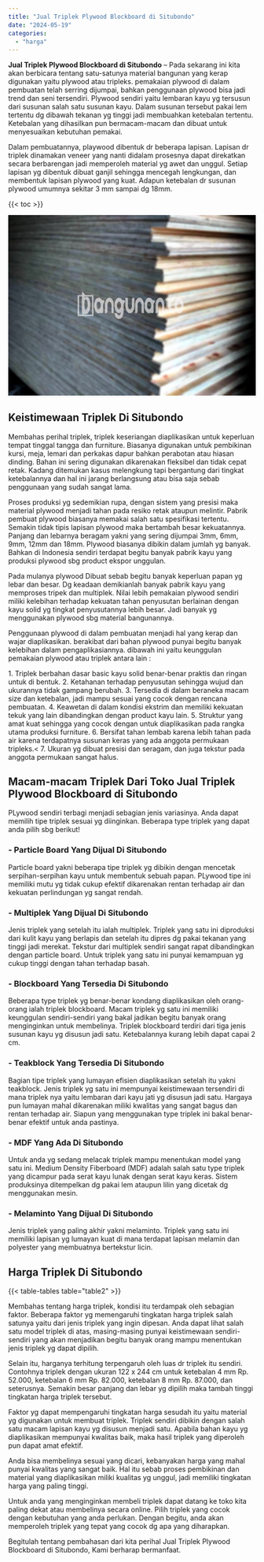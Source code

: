 ```yaml
---
title: "Jual Triplek Plywood Blockboard di Situbondo"
date: "2024-05-19"
categories: 
  - "harga"
---
```


**Jual Triplek Plywood Blockboard di Situbondo** – Pada sekarang ini kita akan berbicara tentang satu-satunya material bangunan yang kerap digunakan yaitu plywood atau tripleks. pemakaian plywood di dalam pembuatan telah serring dijumpai, bahkan penggunaan plywood bisa jadi trend dan seni tersendiri. Plywood sendiri yaitu lembaran kayu yg tersusun dari susunan salah satu susunan kayu. Dalam susunan tersebut pakai lem tertentu dg dibawah tekanan yg tinggi jadi membuahkan ketebalan tertentu. Ketebalan yang dihasilkan pun bermacam-macam dan dibuat untuk menyesuaikan kebutuhan pemakai.

Dalam pembuatannya, playwood dibentuk dr beberapa lapisan. Lapisan dr triplek dinamakan veneer yang nanti didalam prosesnya dapat direkatkan secara berbarengan jadi memperoleh material yg awet dan unggul. Setiap lapisan yg dibentuk dibuat ganjil sehingga mencegah lengkungan, dan membentuk lapisan plywood yang kuat. Adapun ketebalan dr susunan plywood umumnya sekitar 3 mm sampai dg 18mm.

{{< toc >}}

![Jual Triplek Plywood Blockboard di Situbondo](/images/jual-triplek-murah-32.png)

## Keistimewaan Triplek Di Situbondo

Membahas perihal triplek, triplek keseriangan diaplikasikan untuk keperluan tempat tinggal tangga dan furniture. Biasanya digunakan untuk pembikinan kursi, meja, lemari dan perkakas dapur bahkan perabotan atau hiasan dinding. Bahan ini sering digunakan dikarenakan fleksibel dan tidak cepat retak. Kadang ditemukan kasus melengkung tapi bergantung dari tingkat ketebalannya dan hal ini jarang berlangsung atau bisa saja sebab penggunaan yang sudah sangat lama.

Proses produksi yg sedemikian rupa, dengan sistem yang presisi maka material plywood menjadi tahan pada resiko retak ataupun melintir. Pabrik pembuat plywood biasanya memakai salah satu spesifikasi tertentu. Semakin tidak tipis lapisan plywood maka bertambah besar kekuatannya. Panjang dan lebarnya beragam yakni yang sering dijumpai 3mm, 6mm, 9mm, 12mm dan 18mm. Plywood biasanya dibikin dalam jumlah yg banyak. Bahkan di Indonesia sendiri terdapat begitu banyak pabrik kayu yang produksi plywood sbg product ekspor unggulan.

Pada mulanya plywood Dibuat sebab begitu banyak keperluan papan yg lebar dan besar. Dg keadaan demikianlah banyak pabrik kayu yang memproses tripek dan multiplek. Nilai lebih pemakaian plywood sendiri miliki kelebihan terhadap kekuatan tahan penyusutan berlainan dengan kayu solid yg tingkat penyusutannya lebih besar. Jadi banyak yg menggunakan plywood sbg material bangunannya.

Penggunaan plywood di dalam pembuatan menjadi hal yang kerap dan wajar diaplikasikan. berakibat dari bahan plywood punyai begitu banyak kelebihan dalam pengaplikasiannya. dibawah ini yaitu keunggulan pemakaian plywood atau triplek antara lain :

1\. Triplek berbahan dasar basic kayu solid benar-benar praktis dan ringan untuk di bentuk. 2. Ketahanan terhadap penyusutan sehingga wujud dan ukurannya tidak gampang berubah. 3. Tersedia di dalam beraneka macam size dan ketebalan, jadi mampu sesuai yang cocok dengan rencana pembuatan. 4. Keawetan di dalam kondisi ekstrim dan memiliki kekuatan tekuk yang lain dibandingkan dengan product kayu lain. 5. Struktur yang amat kuat sehingga yang cocok dengan untuk diaplikasikan pada rangka utama produksi furniture. 6. Bersifat tahan lembab karena lebih tahan pada air karena terdapatnya susunan keras yang ada anggota permukaan tripleks.< 7. Ukuran yg dibuat presisi dan seragam, dan juga tekstur pada anggota permukaan sangat halus.

## Macam-macam Triplek Dari Toko Jual Triplek Plywood Blockboard di Situbondo

PLywood sendiri terbagi menjadi sebagian jenis variasinya. Anda dapat memilih tipe triplek sesuai yg diinginkan. Beberapa type triplek yang dapat anda pilih sbg berikut!

### \- Particle Board Yang Dijual Di Situbondo

Particle board yakni beberapa tipe triplek yg dibikin dengan mencetak serpihan-serpihan kayu untuk membentuk sebuah papan. PLywood tipe ini memiliki mutu yg tidak cukup efektif dikarenakan rentan terhadap air dan kekuatan perlindungan yg sangat rendah.

### \- Multiplek Yang Dijual Di Situbondo

Jenis triplek yang setelah itu ialah multiplek. Triplek yang satu ini diproduksi dari kulit kayu yang berlapis dan setelah itu dipres dg pakai tekanan yang tinggi jadi merekat. Tekstur dari multiplek sendiri sangat rapat dibandingkan dengan particle board. Untuk triplek yang satu ini punyai kemampuan yg cukup tinggi dengan tahan terhadap basah.

### \- Blockboard Yang Tersedia Di Situbondo

Beberapa type triplek yg benar-benar kondang diaplikasikan oleh orang-orang ialah triplek blockboard. Macam triplek yg satu ini memiliki keunggulan sendiri-sendiri yang bakal jadikan begitu banyak orang menginginkan untuk membelinya. Triplek blockboard terdiri dari tiga jenis susunan kayu yg disusun jadi satu. Ketebalannya kurang lebih dapat capai 2 cm.

### \- Teakblock Yang Tersedia Di Situbondo

Bagian tipe triplek yang lumayan efisien diaplikasikan setelah itu yakni teakblock. Jenis triplek yg satu ini mempunyai keistimewaan tersendiri di mana triplek nya yaitu lembaran dari kayu jati yg disusun jadi satu. Hargaya pun lumayan mahal dikarenakan miliki kwalitas yang sangat bagus dan rentan terhadap air. Siapun yang menggunakan type triplek ini bakal benar-benar efektif untuk anda pastinya.

### \- MDF Yang Ada Di Situbondo

Untuk anda yg sedang melacak triplek mampu menentukan model yang satu ini. Medium Density Fiberboard (MDF) adalah salah satu type triplek yang dicampur pada serat kayu lunak dengan serat kayu keras. Sistem produksinya ditempelkan dg pakai lem ataupun lilin yang dicetak dg menggunakan mesin.

### \- Melaminto Yang Dijual Di Situbondo

Jenis triplek yang paling akhir yakni melaminto. Triplek yang satu ini memiliki lapisan yg lumayan kuat di mana terdapat lapisan melamin dan polyester yang membuatnya bertekstur licin.

## Harga Triplek Di Situbondo

{{< table-tables table="table2" >}}

Membahas tentang harga triplek, kondisi itu terdampak oleh sebagian faktor. Beberapa faktor yg memengaruhi tingkatan harga triplek salah satunya yaitu dari jenis triplek yang ingin dipesan. Anda dapat lihat salah satu model triplek di atas, masing-masing punyai keistimewaan sendiri-sendiri yang akan menjadikan begitu banyak orang mampu menentukan jenis triplek yg dapat dipilih.

Selain itu, harganya terhitung terpengaruh oleh luas dr triplek itu sendiri. Contohnya triplek dengan ukuran 122 x 244 cm untuk ketebalan 4 mm Rp. 52.000, ketebalan 6 mm Rp. 82.000, ketebalan 8 mm Rp. 87.000, dan seterusnya. Semakin besar panjang dan lebar yg dipilih maka tambah tinggi tingkatan harga triplek tersebut.

Faktor yg dapat mempengaruhi tingkatan harga sesudah itu yaitu material yg digunakan untuk membuat triplek. Triplek sendiri dibikin dengan salah satu macam lapisan kayu yg disusun menjadi satu. Apabila bahan kayu yg diaplikasikan mempunyai kwalitas baik, maka hasil triplek yang diperoleh pun dapat amat efektif.

Anda bisa membelinya sesuai yang dicari, kebanyakan harga yang mahal punyai kwalitas yang sangat baik. Hal itu sebab proses pembikinan dan material yang diaplikasikan miliki kualitas yg unggul, jadi memiliki tingkatan harga yang paling tinggi.

Untuk anda yang menginginkan membeli triplek dapat datang ke toko kita paling dekat atau membelinya secara online. Pilih triplek yang cocok dengan kebutuhan yang anda perlukan. Dengan begitu, anda akan memperoleh triplek yang tepat yang cocok dg apa yang diharapkan.

Begitulah tentang pembahasan dari kita perihal Jual Triplek Plywood Blockboard di Situbondo, Kami berharap bermanfaat.
